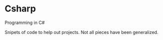 Csharp
======

Programming in C#

Snipets of code to help out projects. Not all pieces have been generalized.
